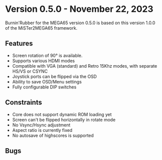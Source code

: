Version 0.5.0 - November 22, 2023
=================================

Burnin'Rubber for the MEGA65 version 0.5.0 is based on this version 1.0.0 of the MiSTer2MEGA65 framework.

## Features
* Screen rotation of 90° is available.
* Supports various HDMI modes
* Compatible with VGA (standard) and Retro 15Khz modes, with separate HS/VS or CSYNC
* Joystick ports can be flipped via the OSD
* Ability to save OSD/Menu settings
* Fully configurable DIP switches

## Constraints 
* Core does not support dynamic ROM loading yet
* Screen can't be flipped horizontally in rotate mode
* No Vsync/Hsync adjustment
* Aspect ratio is currently fixed
* No autosave of highscores is supported

## Bugs


